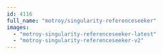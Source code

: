 ```yaml
---
id: 4116
full_name: "motroy/singularity-referenceseeker"
images: 
  - "motroy-singularity-referenceseeker-latest"
  - "motroy-singularity-referenceseeker-v2"
---
```

